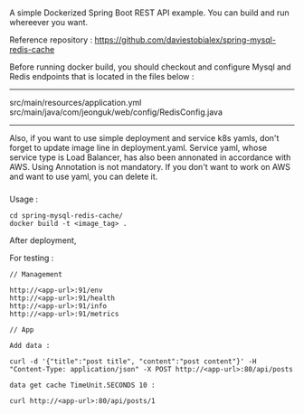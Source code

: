 ###

A simple Dockerized Spring Boot REST API example. You can build and run whereever you want.

Reference repository : https://github.com/daviestobialex/spring-mysql-redis-cache

Before running docker build, you should checkout and configure Mysql and Redis endpoints that is located in the files below :

***
src/main/resources/application.yml
src/main/java/com/jeonguk/web/config/RedisConfig.java
***

Also, if you want to use simple deployment and service k8s yamls, don't forget to update image line in deployment.yaml. 
Service yaml, whose service type is Load Balancer, has also been annonated in accordance with AWS. Using Annotation is not mandatory. If you don't want to work on AWS and want to use yaml, you can delete it.

###

Usage : 

```
cd spring-mysql-redis-cache/
docker build -t <image_tag> .
```

After deployment,

For testing :

```
// Management

http://<app-url>:91/env
http://<app-url>:91/health
http://<app-url>:91/info
http://<app-url>:91/metrics

// App

Add data : 

curl -d '{"title":"post title", "content":"post content"}' -H "Content-Type: application/json" -X POST http://<app-url>:80/api/posts

data get cache TimeUnit.SECONDS 10 :

curl http://<app-url>:80/api/posts/1
```

